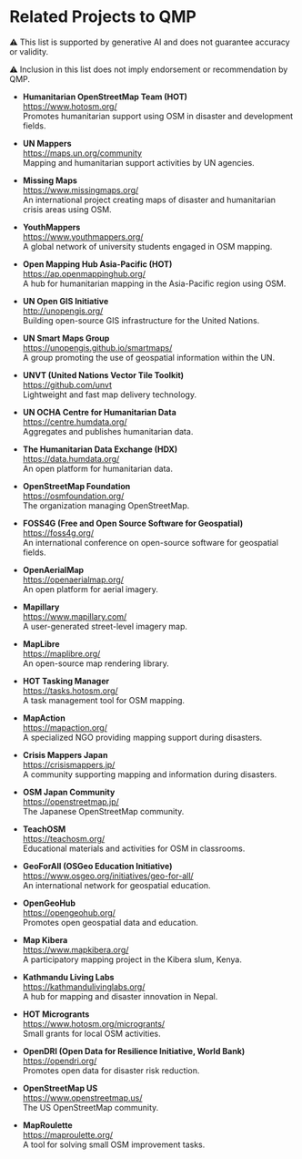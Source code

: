 # Related Projects to QMP

⚠️ This list is supported by generative AI and does not guarantee accuracy or validity.

⚠️ Inclusion in this list does not imply endorsement or recommendation by QMP.

- **Humanitarian OpenStreetMap Team (HOT)**  
  https://www.hotosm.org/  
  Promotes humanitarian support using OSM in disaster and development fields.

- **UN Mappers**  
  https://maps.un.org/community  
  Mapping and humanitarian support activities by UN agencies.

- **Missing Maps**  
  https://www.missingmaps.org/  
  An international project creating maps of disaster and humanitarian crisis areas using OSM.

- **YouthMappers**  
  https://www.youthmappers.org/  
  A global network of university students engaged in OSM mapping.

- **Open Mapping Hub Asia-Pacific (HOT)**  
  https://ap.openmappinghub.org/  
  A hub for humanitarian mapping in the Asia-Pacific region using OSM.

- **UN Open GIS Initiative**  
  http://unopengis.org/  
  Building open-source GIS infrastructure for the United Nations.

- **UN Smart Maps Group**  
  https://unopengis.github.io/smartmaps/  
  A group promoting the use of geospatial information within the UN.

- **UNVT (United Nations Vector Tile Toolkit)**  
  https://github.com/unvt  
  Lightweight and fast map delivery technology.

- **UN OCHA Centre for Humanitarian Data**  
  https://centre.humdata.org/  
  Aggregates and publishes humanitarian data.

- **The Humanitarian Data Exchange (HDX)**  
  https://data.humdata.org/  
  An open platform for humanitarian data.

- **OpenStreetMap Foundation**  
  https://osmfoundation.org/  
  The organization managing OpenStreetMap.

- **FOSS4G (Free and Open Source Software for Geospatial)**  
  https://foss4g.org/  
  An international conference on open-source software for geospatial fields.

- **OpenAerialMap**  
  https://openaerialmap.org/  
  An open platform for aerial imagery.

- **Mapillary**  
  https://www.mapillary.com/  
  A user-generated street-level imagery map.

- **MapLibre**  
  https://maplibre.org/  
  An open-source map rendering library.

- **HOT Tasking Manager**  
  https://tasks.hotosm.org/  
  A task management tool for OSM mapping.

- **MapAction**  
  https://mapaction.org/  
  A specialized NGO providing mapping support during disasters.

- **Crisis Mappers Japan**  
  https://crisismappers.jp/  
  A community supporting mapping and information during disasters.

- **OSM Japan Community**  
  https://openstreetmap.jp/  
  The Japanese OpenStreetMap community.

- **TeachOSM**  
  https://teachosm.org/  
  Educational materials and activities for OSM in classrooms.

- **GeoForAll (OSGeo Education Initiative)**  
  https://www.osgeo.org/initiatives/geo-for-all/  
  An international network for geospatial education.

- **OpenGeoHub**  
  https://opengeohub.org/  
  Promotes open geospatial data and education.

- **Map Kibera**  
  https://www.mapkibera.org/  
  A participatory mapping project in the Kibera slum, Kenya.

- **Kathmandu Living Labs**  
  https://kathmandulivinglabs.org/  
  A hub for mapping and disaster innovation in Nepal.

- **HOT Microgrants**  
  https://www.hotosm.org/microgrants/  
  Small grants for local OSM activities.

- **OpenDRI (Open Data for Resilience Initiative, World Bank)**  
  https://opendri.org/  
  Promotes open data for disaster risk reduction.

- **OpenStreetMap US**  
  https://www.openstreetmap.us/  
  The US OpenStreetMap community.

- **MapRoulette**  
  https://maproulette.org/  
  A tool for solving small OSM improvement tasks.